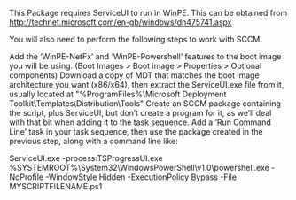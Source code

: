 This Package requires ServiceUI to run in WinPE. This can be obtained from http://technet.microsoft.com/en-gb/windows/dn475741.aspx

You will also need to perform the following steps to work with SCCM.

Add the ‘WinPE-NetFx’ and ‘WinPE-Powershell’ features to the boot image you will be using. (Boot Images > Boot image > Properties > Optional components)
Download a copy of MDT that matches the boot image architecture you want (x86/x64), then extract the ServiceUI.exe file from it, usually located at "%ProgramFiles%\Microsoft Deployment Toolkit\Templates\Distribution\Tools"
Create an SCCM package containing the script, plus ServiceUI, but don’t create a program for it, as we’ll deal with that bit when adding it to the task sequence.
Add a ‘Run Command Line’ task in your task sequence, then use the package created  in the previous step, along with a command line like:

ServiceUI.exe -process:TSProgressUI.exe %SYSTEMROOT%\System32\WindowsPowerShell\v1.0\powershell.exe -NoProfile -WindowStyle Hidden -ExecutionPolicy Bypass -File MYSCRIPTFILENAME.ps1
